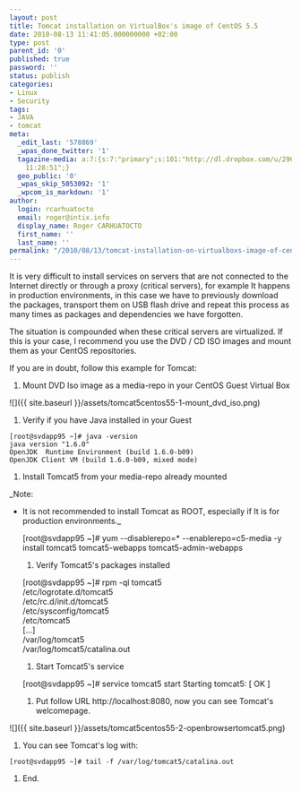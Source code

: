 ```yaml
---
layout: post
title: Tomcat installation on VirtualBox's image of CentOS 5.5
date: 2010-08-13 11:41:05.000000000 +02:00
type: post
parent_id: '0'
published: true
password: ''
status: publish
categories:
- Linux
- Security
tags:
- JAVA
- tomcat
meta:
  _edit_last: '578869'
  _wpas_done_twitter: '1'
  tagazine-media: a:7:{s:7:"primary";s:101:"http://dl.dropbox.com/u/2961879/blog20100813_tomcat5centos55/tomcat5centos55-2-openbrowsertomcat5.png";s:6:"images";a:2:{s:96:"http://dl.dropbox.com/u/2961879/blog20100813_tomcat5centos55/tomcat5centos55-1-mount_dvd_iso.png";a:6:{s:8:"file_url";s:96:"http://dl.dropbox.com/u/2961879/blog20100813_tomcat5centos55/tomcat5centos55-1-mount_dvd_iso.png";s:5:"width";s:3:"601";s:6:"height";s:3:"244";s:4:"type";s:5:"image";s:4:"area";s:6:"146644";s:9:"file_path";s:0:"";}s:101:"http://dl.dropbox.com/u/2961879/blog20100813_tomcat5centos55/tomcat5centos55-2-openbrowsertomcat5.png";a:6:{s:8:"file_url";s:101:"http://dl.dropbox.com/u/2961879/blog20100813_tomcat5centos55/tomcat5centos55-2-openbrowsertomcat5.png";s:5:"width";s:3:"602";s:6:"height";s:3:"607";s:4:"type";s:5:"image";s:4:"area";s:6:"365414";s:9:"file_path";s:0:"";}}s:6:"videos";a:0:{}s:11:"image_count";s:1:"2";s:6:"author";s:6:"578869";s:7:"blog_id";s:7:"2005905";s:9:"mod_stamp";s:19:"2010-12-16
    11:28:51";}
  geo_public: '0'
  _wpas_skip_5053092: '1'
  _wpcom_is_markdown: '1'
author:
  login: rcarhuatocto
  email: roger@intix.info
  display_name: Roger CARHUATOCTO
  first_name: ''
  last_name: ''
permalink: "/2010/08/13/tomcat-installation-on-virtualboxs-image-of-centos-5-5/"
---
```

It is very difficult to install services on servers that are not connected to the Internet directly or through a proxy (critical servers), for example It happens in production environments, in this case we have to previously download the packages, transport them on USB flash drive and repeat this process as many times as packages and dependencies we have forgotten.  
  
The situation is compounded when these critical servers are virtualized. If this is your case, I recommend you use the DVD / CD ISO images and mount them as your CentOS repositories.

  
<!-- more -->

  
If you are in doubt, follow this example for Tomcat:

  
  

  1. Mount DVD Iso image as a media-repo in your CentOS Guest Virtual Box
  

  
![]({{ site.baseurl }}/assets/tomcat5centos55-1-mount_dvd_iso.png)

  
  

  1. Verify if you have Java installed in your Guest
  

  

    
    
    [root@svdapp95 ~]# java -version  
    java version "1.6.0"  
    OpenJDK  Runtime Environment (build 1.6.0-b09)  
    OpenJDK Client VM (build 1.6.0-b09, mixed mode)

  
  

  1. Install Tomcat5 from your media-repo already mounted
  

  
 _Note:  
  
* It is not recommended to install Tomcat as ROOT, especially if It is for production environments._

  

    
    
    [root@svdapp95 ~]# yum --disablerepo=\* --enablerepo=c5-media -y install tomcat5 tomcat5-webapps tomcat5-admin-webapps

  
  

  1. Verify Tomcat5's packages installed
  

  

    
    
    [root@svdapp95 ~]# rpm -ql tomcat5  
    /etc/logrotate.d/tomcat5  
    /etc/rc.d/init.d/tomcat5  
    /etc/sysconfig/tomcat5  
    /etc/tomcat5  
    [...]  
    /var/log/tomcat5  
    /var/log/tomcat5/catalina.out

  
  1. Start Tomcat5's service
    
    
    [root@svdapp95 ~]# service tomcat5 start
    Starting tomcat5:                                          [  OK  ]

  1. Put follow URL http://localhost:8080, now you can see Tomcat's welcomepage.

![]({{ site.baseurl }}/assets/tomcat5centos55-2-openbrowsertomcat5.png)

  1. You can see Tomcat's log with:
    
    
    [root@svdapp95 ~]# tail -f /var/log/tomcat5/catalina.out

  1. End.
